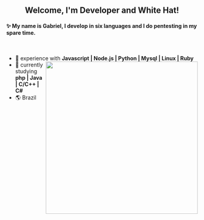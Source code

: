 <h2 align="center">
 <abc>
  <br>Welcome, I'm Developer and White Hat! <br>
</h2> 

<h4>✨ My name is Gabriel, I develop in six languages ​​and I do pentesting in my spare time.</h4>
<br>


- 🍃 experience with  **Javascript | Node.js | Python | Mysql | Linux | Ruby** <img align="right" src="https://user-images.githubusercontent.com/92191800/192166617-23f15011-f63a-4078-9115-043d9d5d5c24.png" width="400px">
- 🎲 currently studying  **php | Java | C/C++ | C#**
- 🌎 Brazil
